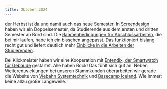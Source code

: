 ```yaml
---
title: Oktober 2024
---
```

der Herbst ist da und damit auch das neue Semester. In [Screendesign](https://th-koeln.github.io/mi-bachelor-screendesign/) haben wir ein Doppelsemester, da Studierende aus dem ersten und dritten Semester an Bord sind. Die [Rahmenbedingungen für Abschlussarbeiten](https://cnoss.github.io/thesis/), die bei mir laufen, habe ich ein bisschen angepasst. Das funktioniert bislang recht gut und liefert deutlich mehr [Einblicke in die Arbeiten der Studierenden](https://cnoss.github.io/thesis/works/-explorative-konzeption-und-implementierung-einer-web-basierten-plattform-zur-musikalischen-echtzeit-kollaboration-an-modular-synthesizern-august-5-2024-12-00-am.html).

Bei Klickmeister haben wir eine Kooperation mit [Entendix, der Smartwatch für Gebäude](https://www.entendix.com) gestartet. Alle haben Bock! Das fühlt sich gut an. Neben Weiterentwicklungen bei unseren Stammkunden überarbeiten wir gerade die Website von [Viebahn Systemtechnik](https://www.viebahn.com) und [Basecamp Iceland](https://www.basecampiceland.is). Wie immer: keine allzu große Langeweile.
